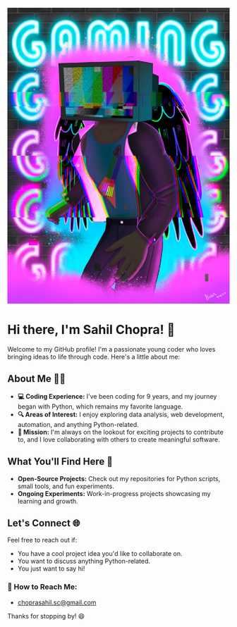 ![My Profile Picture made by my sister](profilepicture.jpeg)
# Hi there, I'm Sahil Chopra! 👋

Welcome to my GitHub profile! I'm a passionate young coder who loves bringing ideas to life through code. Here's a little about me:

## About Me 🧑‍💻
- **💻 Coding Experience:** I've been coding for 9 years, and my journey began with Python, which remains my favorite language.
- **🔍 Areas of Interest:** I enjoy exploring data analysis, web development, automation, and anything Python-related.
- **🎯 Mission:** I'm always on the lookout for exciting projects to contribute to, and I love collaborating with others to create meaningful software.

## What You'll Find Here 📂
- **Open-Source Projects:** Check out my repositories for Python scripts, small tools, and fun experiments.
- **Ongoing Experiments:** Work-in-progress projects showcasing my learning and growth.

## Let's Connect 🌐
Feel free to reach out if:
- You have a cool project idea you'd like to collaborate on.
- You want to discuss anything Python-related.
- You just want to say hi!

### 📧 How to Reach Me:
- choprasahil.sc@gmail.com

Thanks for stopping by! 😄
